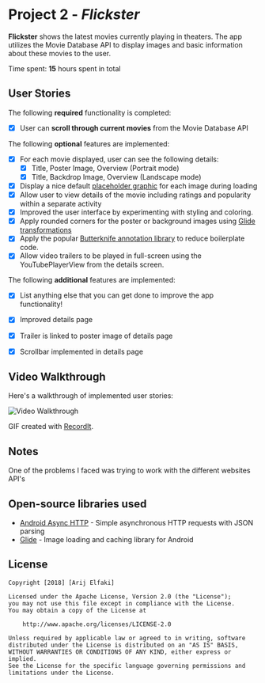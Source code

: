 # Project 2 - *Flickster*

**Flickster** shows the latest movies currently playing in theaters. The app utilizes the Movie Database API to display images and basic information about these movies to the user.

Time spent: **15** hours spent in total

## User Stories

The following **required** functionality is completed:

* [X] User can **scroll through current movies** from the Movie Database API

The following **optional** features are implemented:

* [X] For each movie displayed, user can see the following details:
  * [X] Title, Poster Image, Overview (Portrait mode)
  * [X] Title, Backdrop Image, Overview (Landscape mode)
* [X] Display a nice default [placeholder graphic](https://guides.codepath.com/android/Displaying-Images-with-the-Glide-Library#advanced-usage) for each image during loading
* [X] Allow user to view details of the movie including ratings and popularity within a separate activity
* [X] Improved the user interface by experimenting with styling and coloring.
* [X] Apply rounded corners for the poster or background images using [Glide transformations](https://guides.codepath.com/android/Displaying-Images-with-the-Glide-Library#transformations)
* [X] Apply the popular [Butterknife annotation library](http://guides.codepath.com/android/Reducing-View-Boilerplate-with-Butterknife) to reduce boilerplate code.
* [X] Allow video trailers to be played in full-screen using the YouTubePlayerView from the details screen.

The following **additional** features are implemented:

* [X] List anything else that you can get done to improve the app functionality!
* [X] Improved details page
* [X] Trailer is linked to poster image of details page
* [X] Scrollbar implemented in details page


## Video Walkthrough

Here's a walkthrough of implemented user stories:

<img src='http://g.recordit.co/PwrYWHvark.gif' title='Video Walkthrough' width='' alt='Video Walkthrough' />

GIF created with [RecordIt](http://recordit.co/).

## Notes

One of the problems I faced was trying to work with the different websites API's

## Open-source libraries used

- [Android Async HTTP](https://github.com/loopj/android-async-http) - Simple asynchronous HTTP requests with JSON parsing
- [Glide](https://github.com/bumptech/glide) - Image loading and caching library for Android

## License

    Copyright [2018] [Arij Elfaki]

    Licensed under the Apache License, Version 2.0 (the "License");
    you may not use this file except in compliance with the License.
    You may obtain a copy of the License at

        http://www.apache.org/licenses/LICENSE-2.0

    Unless required by applicable law or agreed to in writing, software
    distributed under the License is distributed on an "AS IS" BASIS,
    WITHOUT WARRANTIES OR CONDITIONS OF ANY KIND, either express or implied.
    See the License for the specific language governing permissions and
    limitations under the License.
